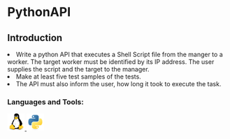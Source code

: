 # PythonAPI

## Introduction

> <ul>
<li>Write a python API that executes a Shell Script file from the manger to a worker. The target worker must be identified by its IP address. The user supplies the script and the target to the manager.</li>
<li>Make at least five test samples of the tests.</li>
<li>The API must also inform the user, how long it took to execute the task.</li>
</ul>

<h3 align="left">Languages and Tools:</h3>
<p align="left"> <a href="https://www.linux.org/" target="_blank"> <img src="https://raw.githubusercontent.com/devicons/devicon/master/icons/linux/linux-original.svg" alt="linux" width="40" height="40"/> </a> <a href="https://www.python.org" target="_blank"> <img src="https://raw.githubusercontent.com/devicons/devicon/master/icons/python/python-original.svg" alt="python" width="40" height="40"/> </a> </p>
